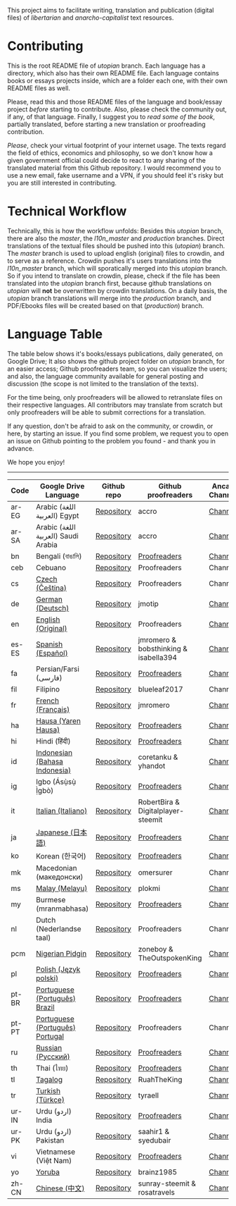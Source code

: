 This project aims to facilitate writing, translation and publication (digital files) of *libertarian* and *anarcho-capitalist* text resources.

# Contributing

This is the root README file of *utopian* branch. Each language has a directory, which also has their own README file. Each language contains books or essays projects inside, which are a folder each one, with their own README files as well.

Please, read this and those README files of the language and book/essay project *before* starting to contribute. Also, please check the community out, if any, of that language. Finally, I suggest you to *read some of the book*, partially translated, before starting a new translation or proofreading contribution.

*Please*, check your virtual footprint of your internet usage. The texts regard the field of ethics, economics and philosophy, so we don't know how a given government official could decide to react to any sharing of the translated material from this Github repository.
I would recommend you to use a new email, fake username and a VPN, if you should feel it's risky but you are still interested in contributing.

# Technical Workflow

Technically, this is how the workflow unfolds:
Besides this *utopian* branch, there are also the *master*, the *l10n_master* and *production* branches. Direct translations of the textual files should be pushed into this (*utopian*) branch. The *master* branch is used to upload english (original) files to crowdin, and to serve as a reference. Crowdin pushes it's users translations into the *l10n_master* branch, which will sporatically merged into this *utopian* branch.
So if you intend to translate on crowdin, please, check if the file has been translated into the *utopian* branch first, because github translations on *utopian* will **not** be overwritten by crowdin translations.
On a daily basis, the *utopian* branch translations will merge into the *production* branch, and PDF/Ebooks files will be created based on that (*production*) branch.

# Language Table

The table below shows it's books/essays publications, daily generated, on Google Drive; It also shows the github project folder on *utopian* branch, for an easier access; Github proofreaders team, so you can visualize the users; and also, the language community available for general posting and discussion (the scope is not limited to the translation of the texts).

For the time being, only proofreaders will be allowed to retranslate files on their respective languages. All contributors may translate from scratch but only proofreaders will be able to submit corrections for a translation.

If any question, don't be afraid to ask on the community, or crowdin, or here, by starting an issue.
If you find some problem, we request you to open an issue on Github pointing to the problem you found - and thank you in advance.

We hope you enjoy!

---

| Code | Google Drive Language | Github repo | Github proofreaders | Ancap Channel |
| ---- | --------------------- | ----------- | ------------------- | ------------- |
| ar-EG | Arabic (اللغة العربية) Egypt | [Repository](https://github.com/ancap-ch/from-en/tree/utopian/ar-EG) | accro | [Channel](https://EG.ancap.ch/) |
| ar-SA | Arabic (اللغة العربية) Saudi Arabia | [Repository](https://github.com/ancap-ch/from-en/tree/utopian/ar-SA) | accro | [Channel](https://SA.ancap.ch) |
| bn | Bengali (বাঙালি) | [Repository](https://github.com/ancap-ch/from-en/tree/utopian/bn) | [Proofreaders](https://github.com/orgs/ancap-ch/teams/bd) | [Channel](https://BD.ancap.ch) |
| ceb | Cebuano | [Repository](https://github.com/ancap-ch/from-en/tree/utopian/ceb) | Proofreaders | Channel |
| cs | [Czech (Čeština)](https://drive.google.com/open?id=1Eh81_9mnOx6fPzPKwVhl8tWIbwvcAspn) | [Repository](https://github.com/ancap-ch/from-en/tree/utopian/cs) | Proofreaders | Channel | 
| de | [German (Deutsch)](https://drive.google.com/open?id=1ZJSmlffH0FgnlYXPbxbDHuPVM3JQtdUc) | [Repository](https://github.com/ancap-ch/from-en/tree/utopian/) | jmotip | [Channel](https://DE.ancap.ch) |
| en | [English (Original)](https://drive.google.com/open?id=1xr75MTKrof1RRWumSY9bVok232zA7ZpJ) | [Repository](https://github.com/ancap-ch/from-en/tree/production/en) | Proofreaders | [Channel](https://EN.ancap.ch) |
| es-ES | [Spanish (Español)](https://drive.google.com/open?id=18SHPeRibheHAY9KvJqfFWtoQE2IoFN51) | [Repository](https://github.com/ancap-ch/from-en/tree/utopian/es-ES) | jmromero & bobsthinking & isabella394 | [Channel](https://ES.ancap.ch) |
| fa | Persian/Farsi (فارسی) | [Repository](https://github.com/ancap-ch/from-en/tree/utopian/fa) | [Proofreaders](https://github.com/orgs/ancap-ch/teams/ir) | [Channel](https://IR.ancap.ch) |
| fil | Filipino | [Repository](https://github.com/ancap-ch/from-en/tree/utopian/fil) | blueleaf2017 | Channel |
| fr | [French (Français)](https://drive.google.com/open?id=17L3FcsYP9GX4tHRxFJ51sUudYgJa0oO_) | [Repository](https://github.com/ancap-ch/from-en/tree/utopian/fr) | jmromero | [Channel](https://FR.ancap.ch) |
| ha | [Hausa (Yaren Hausa)](https://drive.google.com/open?id=1wfbtz5FFrvnKJTvawvYPkpt4Mm7NWrgw) | [Repository](https://github.com/ancap-ch/from-en/tree/utopian/ha) | [Proofreaders](https://github.com/orgs/ancap-ch/teams/ng) | [Channel](https://NG.ancap.ch) |
| hi | Hindi (हिंदी) | [Repository](https://github.com/ancap-ch/from-en/tree/utopian/hi) | [Proofreaders](https://github.com/orgs/ancap-ch/teams/in) | [Channel](https://IN.ancap.ch) |
| id | [Indonesian (Bahasa Indonesia)](https://drive.google.com/open?id=1MbdKi0prim0oDvuMwqhUz9eVZAXI15LC) | [Repository](https://github.com/ancap-ch/from-en/tree/utopian/id) | coretanku & yhandot | [Channel](https://ID.ancap.ch) |
| ig | Igbo (Ásụ̀sụ̀ Ị̀gbò) | [Repository](https://github.com/ancap-ch/from-en/tree/utopian/ig) | [Proofreaders](https://github.com/orgs/ancap-ch/teams/ng) | [Channel](https://NG.ancap.ch) |
| it | [Italian (Italiano)](https://drive.google.com/open?id=1NoKLFq3pj52mznZmCRLa81hiLNSAmze9) | [Repository](https://github.com/ancap-ch/from-en/tree/utopian/it) | RobertBira & Digitalplayer-steemit | [Channel](https://IT.ancap.ch) |
| ja | [Japanese (日本語)](https://drive.google.com/open?id=1mw1eGXSr7ocZZmksiOXtbCXtyhRgIOh-) | [Repository](https://github.com/ancap-ch/from-en/tree/utopian/ja) | [Proofreaders](https://github.com/orgs/ancap-ch/teams/jp) | [Channel](https://JP.ancap.ch) |
| ko | Korean (한국어) | [Repository](https://github.com/ancap-ch/from-en/tree/utopian/ko) | [Proofreaders](https://github.com/orgs/ancap-ch/teams/kr) | [Channel](https://KR.ancap.ch) |
| mk | Macedonian (македонски) | [Repository](https://github.com/ancap-ch/from-en/tree/utopian/mk) | omersurer | Channel |
| ms | [Malay (Melayu)](https://drive.google.com/open?id=1dEBkg168KJGsexebp0yS6TKD_uxvsnR2) | [Repository](https://github.com/ancap-ch/from-en/tree/utopian/ms) | plokmi | [Channel](https://MY.ancap.ch) |
| my | Burmese (mranmabhasa) | [Repository](https://github.com/ancap-ch/from-en/tree/utopian/my) | [Proofreaders](https://github.com/orgs/ancap-ch/teams/mm) | [Channel](https://MM.ancap.ch) |
| nl | Dutch (Nederlandse taal) | [Repository](https://github.com/ancap-ch/from-en/tree/utopian/nl) | Proofreaders | Channel |
| pcm | [Nigerian Pidgin](https://drive.google.com/open?id=1Kd621BVUBtGO9KlBh8O0z1L70ZLed6kq) | [Repository](https://github.com/ancap-ch/from-en/tree/utopian/pcm) | zoneboy & TheOutspokenKing | [Channel](https://NG.ancap.ch) |
| pl | [Polish (Język polski)](https://drive.google.com/open?id=1C80huqY7CLxuiio7CEYcTR18w6SdWQFi) | [Repository](https://github.com/ancap-ch/from-en/tree/utopian/pl) | [Proofreaders](https://github.com/orgs/ancap-ch/teams/pl) | [Channel](https://PL.ancap.ch) |
| pt-BR | [Portuguese (Português) Brazil](https://drive.google.com/open?id=1IzBUzwfVgi1-TYnnJdOX3--HxG63jByh) | [Repository](https://github.com/ancap-ch/from-en/tree/utopian/pt-BR) | [Proofreaders](https://github.com/orgs/ancap-ch/teams/br) | [Channel](https://BR.ancap.ch) |
| pt-PT | [Portuguese (Português) Portugal](https://drive.google.com/open?id=1YyoKO_ke61DkqxCL_ygIH89dDMo4K2HR) | [Repository](https://github.com/ancap-ch/from-en/tree/utopian/pt-PT) | Proofreaders | Channel |
| ru | [Russian (Русский)](https://drive.google.com/open?id=1VC5YfgPSuKIkgbzhdxgLxpPSR-RPzcJ3) | [Repository](https://github.com/ancap-ch/from-en/tree/utopian/ru) | [Proofreaders](https://github.com/orgs/ancap-ch/teams/ru) | [Channel](https://RU.ancap.ch) |
| th | Thai (ไทย) | [Repository](https://github.com/ancap-ch/from-en/tree/utopian/th) | [Proofreaders](https://github.com/orgs/ancap-ch/teams/th) | [Channel](https://TH.ancap.ch) |
| tl | [Tagalog](https://drive.google.com/open?id=1oUlhwwnuSlKXsdnyBSx5RvGyb1WK6hW1) | [Repository](https://github.com/ancap-ch/from-en/tree/utopian/tl) | RuahTheKing | [Channel](https://PH.ancap.ch) |
| tr | [Turkish (Türkçe)](https://drive.google.com/open?id=1nIuIUtaoikzwtKjt9r1l6e0jVLxmCKlI) | [Repository](https://github.com/ancap-ch/from-en/tree/utopian/tr) | tyraell | [Channel](https://TR.ancap.ch) |
| ur-IN | Urdu (اردو) India | [Repository](https://github.com/ancap-ch/from-en/tree/utopian/ur-IN) | [Proofreaders](https://github.com/orgs/ancap-ch/teams/in) | [Channel](https://IN.ancap.ch) |
| ur-PK | Urdu (اردو) Pakistan | [Repository](https://github.com/ancap-ch/from-en/tree/utopian/ur-PK) | saahir1 & syedubair | [Channel](https://PK.ancap.ch) |
| vi | Vietnamese (Việt Nam) | [Repository](https://github.com/ancap-ch/from-en/tree/utopian/vi) | [Proofreaders](https://github.com/orgs/ancap-ch/teams/vn) | [Channel](https://VN.ancap.ch) |
| yo | [Yoruba](https://drive.google.com/open?id=1_Nnjefj8UgKtlSPK8XfEdGsKNw0geacN) | [Repository](https://github.com/ancap-ch/from-en/tree/utopian/yo) | brainz1985 | [Channel](https://NG.ancap.ch) |
| zh-CN | [Chinese (中文)](https://drive.google.com/open?id=1R7R4g0QBn_TCm9P21S1YcNBoYgiixffM) | [Repository](https://github.com/ancap-ch/from-en/tree/utopian/zh-CN) | sunray-steemit & rosatravels | [Channel](https://CN.ancap.ch) |
